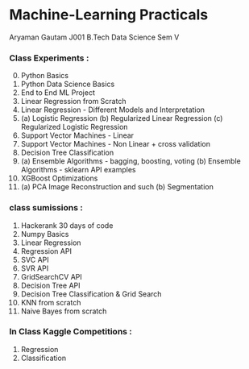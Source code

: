 # Machine-Learning Practicals

Aryaman Gautam
J001
B.Tech Data Science
Sem V

### Class Experiments :

0. Python Basics
1. Python Data Science Basics
2. End to End ML Project
3. Linear Regression from Scratch
4. Linear Regression - Different Models and Interpretation
5. 
   (a) Logistic Regression
   (b) Regularized Linear Regression
   (c) Regularized Logistic Regression
6. Support Vector Machines - Linear
7. Support Vector Machines - Non Linear + cross validation
8. Decision Tree Classification
9.  
   (a) Ensemble Algorithms - bagging, boosting, voting
   (b) Ensemble Algorithms - sklearn API examples
10. XGBoost Optimizations
11. 
    (a) PCA Image Reconstruction and such
    (b) Segmentation


### class sumissions :

1. Hackerank 30 days of code
2. Numpy Basics
3. Linear Regression
4. Regression API
5. SVC API
6. SVR API
7. GridSearchCV API
8. Decision Tree API
9. Decision Tree Classification & Grid Search
10. KNN from scratch
11. Naive Bayes from scratch

### In Class Kaggle Competitions :

1. Regression
2. Classification
